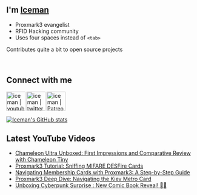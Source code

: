 ## I'm [Iceman][website]

- Proxmark3 evangelist
- RFID Hacking community
- Uses four spaces instead of `<tab>`

Contributes quite a bit to open source projects

<br />

## Connect with me

[<img align="left" alt="iceman | youtube" height="50px" src="https://upload.wikimedia.org/wikipedia/commons/0/09/YouTube_full-color_icon_%282017%29.svg" />][youtube]
[<img align="left" alt="iceman | twitter" height="50px" src="https://upload.wikimedia.org/wikipedia/commons/thumb/6/6b/Twitter_Logo_Blue.png/640px-Twitter_Logo_Blue.png" />][twitter]
[<img align="left" alt="iceman | Patreon" height="50px" src="https://upload.wikimedia.org/wikipedia/commons/5/5a/Patreon_logomark.svg" />][patreon]

<br /><br /><br />

[![Iceman's GitHub stats](https://github-readme-stats.vercel.app/api?username=iceman1001&show_icons=true&theme=calm)](https://github.com/anuraghazra/github-readme-stats)


## Latest YouTube Videos
<!-- YOUTUBE:START -->
- [Chameleon Ultra Unboxed: First Impressions and Comparative Review with Chameleon Tiny](https://www.youtube.com/watch?v=e1ES8ND2Qbs)
- [Proxmark3 Tutorial: Sniffing MIFARE DESFire Cards](https://www.youtube.com/watch?v=vBkjvBFtog4)
- [Navigating Membership Cards with Proxmark3: A Step-by-Step Guide](https://www.youtube.com/watch?v=rpdpYnOwyw4)
- [Proxmark3 Deep Dive: Navigating the Kiev Metro Card](https://www.youtube.com/watch?v=JCZt0N-bPUc)
- [Unboxing Cyberpunk Surprise : New Comic Book Reveal! 🎁🤖](https://www.youtube.com/watch?v=kekyZq2l394)
<!-- YOUTUBE:END -->

[website]: http://www.icedev.se
[twitter]: https://twitter.com/herrmann1001
[youtube]: https://www.youtube.com/c/ChrisHerrmann1001
[patreon]: https://www.patreon.com/iceman1001
